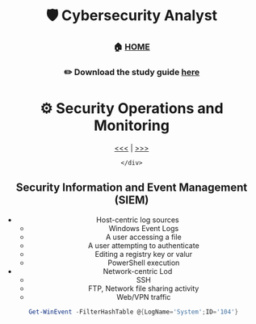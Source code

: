 <div align='center'>

# 🛡️ Cybersecurity Analyst

### 🏠 [HOME](README.md)
### ✏️ Download the study guide [here](https://comptiacdn.azureedge.net/webcontent/docs/default-source/exam-objectives/comptia-cysa-cs0-002-exam-objectives-(6-0).pdf?sfvrsn=86668f47_2)

# ⚙️ Security Operations and Monitoring
[<<<](part2.md) | [>>>](part4.md)

    </div>

## Security Information and Event Management (SIEM)
+ Host-centric log sources
    + Windows Event Logs
    + A user accessing a file
    + A user attempting to authenticate
    + Editing a registry key or valur
    + PowerShell execution
+ Network-centric Lod
    + SSH
    + FTP, Network file sharing activity
    + Web/VPN traffic

```ps1
 Get-WinEvent -FilterHashTable @{LogName='System';ID='104'}
```
